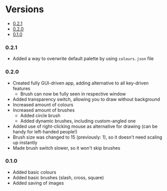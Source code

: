 # Versions
- [0.2.1](#0.2.1)
- [0.2.0](#0.2.0)
- [0.1.0](#0.1.0)

### 0.2.1
- Added a way to overwrite default palette by using `colours.json` file

### 0.2.0
- Created fully GUI-driven app, adding alternative to all key-driven features
  - Brush can now be fully seen in respective window 
- Added transparency switch, allowing you to draw without background
- Increased amount of colours
- Increased amount of brushes
  - Added circle brush
  - Added dynamic brushes, including custom-angled one
- Added use of right-clicking mouse as alternative for drawing
  (can be handy for left-handed people!)
- Brush size was changed to 15 (previously: 1), so it doesn't need scaling up instantly
- Made brush switch slower, so it won't skip brushes

### 0.1.0
- Added basic colours
- Added basic brushes (slash, cross, square)
- Added saving of images